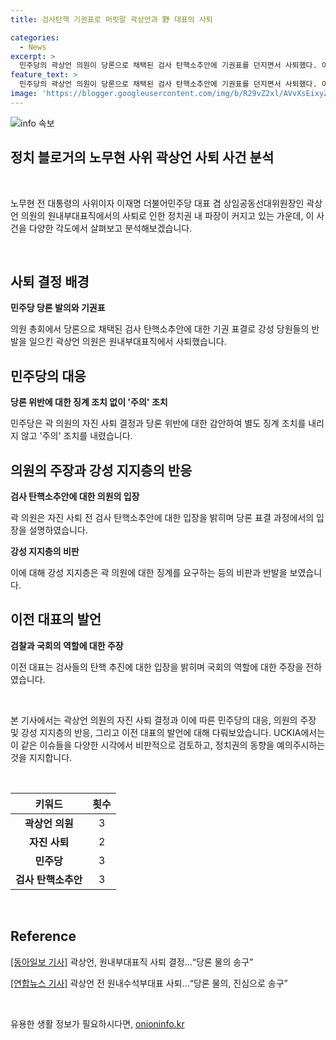 ```yaml
---
title: 검사탄핵 기권표로 머릿말 곽상언과 野 대표의 사퇴

categories:
  - News
excerpt: >
  민주당의 곽상언 의원이 당론으로 채택된 검사 탄핵소추안에 기권표를 던지면서 사퇴했다. 이에 대해 민주당은 당론 위반에 대한 별도 징계 조치 없이 ‘주의’ 조치를 내렸다. 또한, 곽 의원의 자진 사퇴를 감안했으며 이날 당 대표 연임 도전을 공식화한 이전 대표와의 관련성도 언급되었다. 이를 통해 민주당 내부의 갈등과 이전 대표의 주장 등을 다룬 이야기가 전문에 담겨 있으며, 미사용 된 보충설명과 함께 분석 보도가 가능할 것으로 보인다.
feature_text: >
  민주당의 곽상언 의원이 당론으로 채택된 검사 탄핵소추안에 기권표를 던지면서 사퇴했다. 이에 대해 민주당은 당론 위반에 대한 별도 징계 조치 없이 ‘주의’ 조치를 내렸다. 또한, 곽 의원의 자진 사퇴를 감안했으며 이날 당 대표 연임 도전을 공식화한 이전 대표와의 관련성도 언급되었다. 이를 통해 민주당 내부의 갈등과 이전 대표의 주장 등을 다룬 이야기가 전문에 담겨 있으며, 미사용 된 보충설명과 함께 분석 보도가 가능할 것으로 보인다.
image: 'https://blogger.googleusercontent.com/img/b/R29vZ2xl/AVvXsEixyZcFfHzMRdzZMjFBmAUKJYCLCGyLL1o632UiGVXcaFdKo_bkvkuCioo0uUKlGfBVcT3P84aROyZIXSBEx3Aw5nCQ3pTgDom1WDC4m8eifvWiAmWEEVb4x6G_l8C0QH225ldMjyaFvpxGEBGNO37VmDTDMHGhJPq73UglMfDca1-0aw/s1600/blogspot.png'
---
```


<p><img src="https://blogger.googleusercontent.com/img/b/R29vZ2xl/AVvXsEixyZcFfHzMRdzZMjFBmAUKJYCLCGyLL1o632UiGVXcaFdKo_bkvkuCioo0uUKlGfBVcT3P84aROyZIXSBEx3Aw5nCQ3pTgDom1WDC4m8eifvWiAmWEEVb4x6G_l8C0QH225ldMjyaFvpxGEBGNO37VmDTDMHGhJPq73UglMfDca1-0aw/s1600/blogspot.png" alt="info 속보" /></p>

<h2 data-ke-size="size26">정치 블로거의 노무현 사위 곽상언 사퇴 사건 분석</h2>

<p data-ke-size="size16">&nbsp;</p>

<p>노무현 전 대통령의 사위이자 이재명 더불어민주당 대표 겸 상임공동선대위원장인 곽상언 의원의 원내부대표직에서의 사퇴로 인한 정치권 내 파장이 커지고 있는 가운데, 이 사건을 다양한 각도에서 살펴보고 분석해보겠습니다.</p>

<p data-ke-size="size16">&nbsp;</p>

<h2 data-ke-size="size24">사퇴 결정 배경</h2>

<p data-ke-size="size16"><b>민주당 당론 발의와 기권표</b></p>

<p>의원 총회에서 당론으로 채택된 검사 탄핵소추안에 대한 기권 표결로 강성 당원들의 반발을 일으킨 곽상언 의원은 원내부대표직에서 사퇴했습니다.</p>

<h2 data-ke-size="size24">민주당의 대응</h2>

<p data-ke-size="size16"><b>당론 위반에 대한 징계 조치 없이 '주의' 조치</b></p>

<p>민주당은 곽 의원의 자진 사퇴 결정과 당론 위반에 대한 감안하여 별도 징계 조치를 내리지 않고 '주의' 조치를 내렸습니다.</p>

<h2 data-ke-size="size24">의원의 주장과 강성 지지층의 반응</h2>

<p data-ke-size="size16"><b>검사 탄핵소추안에 대한 의원의 입장</b></p>

<p>곽 의원은 자진 사퇴 전 검사 탄핵소추안에 대한 입장을 밝히며 당론 표결 과정에서의 입장을 설명하였습니다.</p>

<p data-ke-size="size16"><b>강성 지지층의 비판</b></p>

<p>이에 대해 강성 지지층은 곽 의원에 대한 징계를 요구하는 등의 비판과 반발을 보였습니다.</p>

<h2 data-ke-size="size24">이전 대표의 발언</h2>

<p data-ke-size="size16"><b>검찰과 국회의 역할에 대한 주장</b></p>

<p>이전 대표는 검사들의 탄핵 추진에 대한 입장을 밝히며 국회의 역할에 대한 주장을 전하였습니다.</p>

<p data-ke-size="size16">&nbsp;</p>

<p>본 기사에서는 곽상언 의원의 자진 사퇴 결정과 이에 따른 민주당의 대응, 의원의 주장 및 강성 지지층의 반응, 그리고 이전 대표의 발언에 대해 다뤄보았습니다. UCKIA에서는 이 같은 이슈들을 다양한 시각에서 비판적으로 검토하고, 정치권의 동향을 예의주시하는 것을 지지합니다.</p>

<p data-ke-size="size16">&nbsp;</p>

<table>
    <thead>
        <tr>
            <th style="text-align: center;"><b>키워드</b></th>
            <th style="text-align: center;"><b>횟수</b></th>
        </tr>
    </thead>
    <tbody>
        <tr>
            <td style="text-align: center;"><b>곽상언 의원</b></td>
            <td style="text-align: center;">3</td>
        </tr>
        <tr>
            <td style="text-align: center;"><b>자진 사퇴</b></td>
            <td style="text-align: center;">2</td>
        </tr>
        <tr>
            <td style="text-align: center;"><b>민주당</b></td>
            <td style="text-align: center;">3</td>
        </tr>
        <tr>
            <td style="text-align: center;"><b>검사 탄핵소추안</b></td>
            <td style="text-align: center;">3</td>
        </tr>
    </tbody>
</table>

<p data-ke-size="size16">&nbsp;</p>

<h2 data-ke-size="size24">Reference</h2>

<p data-ke-size="size16"><a href="https://www.donga.com/news/Politics/article/all/20220410/124761847/3" target="_blank" rel="noopener">[동아일보 기사]</a> 곽상언, 원내부대표직 사퇴 결정…“당론 물의 송구”</p>

<p data-ke-size="size16"><a href="https://www.yna.co.kr/view/AKR20220410127100001" target="_blank" rel="noopener">[연합뉴스 기사]</a> 곽상언 전 원내수석부대표 사퇴…“당론 물의, 진심으로 송구”</p>

<p data-ke-size="size16">&nbsp;</p>
유용한 생활 정보가 필요하시다면, <a href="https://onioninfo.kr" rel="dofollow">onioninfo.kr</a>


